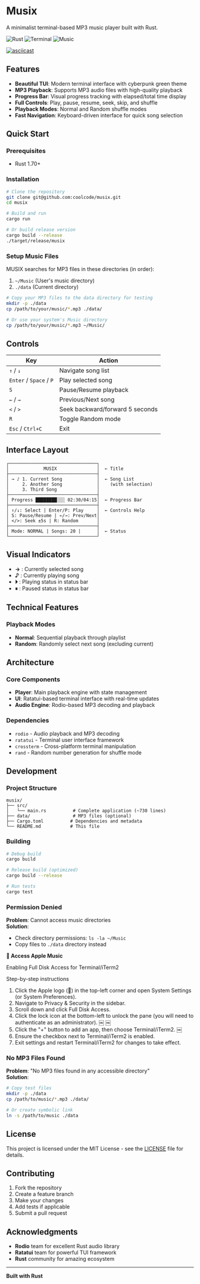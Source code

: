 # Musix

A minimalist terminal-based MP3 music player built with Rust.

![Rust](https://img.shields.io/badge/rust-%23000000.svg?style=for-the-badge&logo=rust&logoColor=white)
![Terminal](https://img.shields.io/badge/Terminal-UI-green?style=for-the-badge)
![Music](https://img.shields.io/badge/MP3-Player-orange?style=for-the-badge)

[![asciicast](https://asciinema.org/a/45pMbZkgYuKoOqfyqeRpoR6BS.svg)](https://asciinema.org/a/45pMbZkgYuKoOqfyqeRpoR6BS)

## Features

- **Beautiful TUI**: Modern terminal interface with cyberpunk green theme
- **MP3 Playback**: Supports MP3 audio files with high-quality playback
- **Progress Bar**: Visual progress tracking with elapsed/total time display
- **Full Controls**: Play, pause, resume, seek, skip, and shuffle
- **Playback Modes**: Normal and Random shuffle modes
- **Fast Navigation**: Keyboard-driven interface for quick song selection

## Quick Start

### Prerequisites

- Rust 1.70+

### Installation

```bash
# Clone the repository
git clone git@github.com:coolcode/musix.git
cd musix

# Build and run
cargo run

# Or build release version
cargo build --release
./target/release/musix
```

### Setup Music Files

MUSIX searches for MP3 files in these directories (in order):

1. `~/Music` (User's music directory)
2. `./data` (Current directory)

```bash
# Copy your MP3 files to the data directory for testing
mkdir -p ./data
cp /path/to/your/music/*.mp3 ./data/

# Or use your system's Music directory
cp /path/to/your/music/*.mp3 ~/Music/
```

## Controls

| Key | Action |
|-----|--------|
| `↑` / `↓` | Navigate song list |
| `Enter` / `Space` / `P` | Play selected song |
| `S` | Pause/Resume playback |
| `←` / `→` | Previous/Next song |
| `<` / `>` | Seek backward/forward 5 seconds |
| `R` | Toggle Random mode |
| `Esc` / `Ctrl+C` | Exit |

## Interface Layout

```
┌─────────────────────────────────┐
│             MUSIX               │  ← Title
├─────────────────────────────────┤
│ → ♪ 1. Current Song             │  ← Song List
│     2. Another Song             │    (with selection)
│     3. Third Song               │
├─────────────────────────────────┤
│ Progress ████████░░░ 02:30/04:15│  ← Progress Bar
├─────────────────────────────────┤
│ ↑/↓: Select | Enter/P: Play     │  ← Controls Help
│ S: Pause/Resume | ←/→: Prev/Next│
│ </>: Seek ±5s | R: Random       │
├─────────────────────────────────┤
│ Mode: NORMAL | Songs: 20 |      │  ← Status
└─────────────────────────────────┘
```

## Visual Indicators

- **→** : Currently selected song
- **♪** : Currently playing song
- **⏵** : Playing status in status bar
- **⏸** : Paused status in status bar

## Technical Features

### Playback Modes

- **Normal**: Sequential playback through playlist
- **Random**: Randomly select next song (excluding current)

## Architecture

### Core Components

- **Player**: Main playback engine with state management
- **UI**: Ratatui-based terminal interface with real-time updates
- **Audio Engine**: Rodio-based MP3 decoding and playback

### Dependencies

- `rodio` - Audio playback and MP3 decoding
- `ratatui` - Terminal user interface framework
- `crossterm` - Cross-platform terminal manipulation
- `rand` - Random number generation for shuffle mode

## Development

### Project Structure

```
musix/
├── src/
│   └── main.rs          # Complete application (~730 lines)
├── data/                # MP3 files (optional)
├── Cargo.toml          # Dependencies and metadata
└── README.md           # This file
```

### Building

```bash
# Debug build
cargo build

# Release build (optimized)
cargo build --release

# Run tests
cargo test
```

### Permission Denied

**Problem**: Cannot access music directories  
**Solution**:

- Check directory permissions: `ls -la ~/Music`
- Copy files to `./data` directory instead

** Access Apple Music**

Enabling Full Disk Access for Terminal/iTerm2

Step-by-step instructions

1. Click the Apple logo () in the top-left corner and open System Settings (or System Preferences).
2. Navigate to Privacy & Security in the sidebar.
3. Scroll down and click Full Disk Access.
4. Click the lock icon at the bottom-left to unlock the pane (you will need to authenticate as an administrator).  ￼ ￼
5. Click the "+" button to add an app, then choose Terminal/iTerm2.  ￼
6. Ensure the checkbox next to Terminal/iTerm2 is enabled.
7. Exit settings and restart Terminal/iTerm2 for changes to take effect.  

### No MP3 Files Found

**Problem**: "No MP3 files found in any accessible directory"  
**Solution**:
```bash
# Copy test files
mkdir -p ./data
cp /path/to/music/*.mp3 ./data/

# Or create symbolic link
ln -s /path/to/music ./data
```

## License

This project is licensed under the MIT License - see the [LICENSE](LICENSE) file for details.

## Contributing

1. Fork the repository
2. Create a feature branch
3. Make your changes
4. Add tests if applicable
5. Submit a pull request

## Acknowledgments

- **Rodio** team for excellent Rust audio library
- **Ratatui** team for powerful TUI framework
- **Rust** community for amazing ecosystem

---

**Built with Rust**